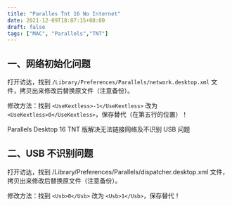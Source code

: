 ```yaml
---
title: "Paralles Tnt 16 No Internet"
date: 2021-12-09T18:07:15+08:00
draft: false
tags: ["MAC", "Parallels","TNT"]
---
```



## 一、网络初始化问题

打开访达，找到 `/Library/Preferences/Parallels/network.desktop.xml` 文件，拷贝出来修改后替换原文件（注意备份）。

修改方法：找到 `<UseKextless>-1</UseKextless>` 改为 `<UseKextless>0</UseKextless>`，保存替代（在第五行的位置）！

Parallels Desktop 16 TNT 版解决无法链接网络及不识别 USB 问题

## 二、USB 不识别问题

打开访达，找到 /Library/Preferences/Parallels/dispatcher.desktop.xml 文件，拷贝出来修改后替换原文件（注意备份）。

修改方法：找到 `<Usb>0</Usb>`  改为 `<Usb>1</Usb>`，保存替代！
<!-- more -->
